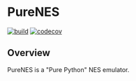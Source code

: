 
# PureNES

[![build](https://github.com/zeeps31/purenes/actions/workflows/test-purenes.yml/badge.svg)](https://github.com/zeeps31/purenes/actions/workflows/test-purenes.yml)
[![codecov](https://codecov.io/gh/zeeps31/purenes/branch/main/graph/badge.svg?token=BJ3OVYA7GN)](https://codecov.io/gh/zeeps31/purenes)

## Overview 

PureNES is a "Pure Python" NES emulator.
